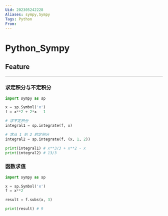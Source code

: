 ```yaml
---
Uid: 202305242228
Aliases: sympy,Sympy
Tags: Python 
From: 
---
```

# Python_Sympy

## Feature
---

### 求定积分与不定积分

```python
import sympy as sp

x = sp.Symbol('x')
f = x**2 + 2*x - 1

# 求不定积分
integral1 = sp.integrate(f, x)

# 求从 1 到 2 的定积分
integral2 = sp.integrate(f, (x, 1, 2))

print(integral1) # x**3/3 + x**2 - x
print(integral2) # 13/3

```

### 函数求值

```python
import sympy as sp

x = sp.Symbol('x')
f = x**2

result = f.subs(x, 3)

print(result) # 9

```
